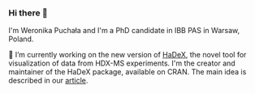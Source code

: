 ### Hi there 👋

I'm Weronika Puchała and I'm a PhD candidate in IBB PAS in Warsaw, Poland.

🔭 I’m currently working on the new version of [HaDeX](https://hadex.mslab-ibb.pl/), the novel tool for visualization of data from HDX-MS experiments. I'm the creator and maintainer of the HaDeX package, available on CRAN. The main idea is described in our [article](https://academic.oup.com/bioinformatics/article/36/16/4516/5862011?login=true). 


<!--
**werpuc/werpuc** is a ✨ _special_ ✨ repository because its `README.md` (this file) appears on your GitHub profile.

Here are some ideas to get you started:


- 🌱 I’m currently learning ...
- 👯 I’m looking to collaborate on ...
- 🤔 I’m looking for help with ...
- 💬 Ask me about ...
- 📫 How to reach me: ...
- 😄 Pronouns: ...
- ⚡ Fun fact: ...
-->
